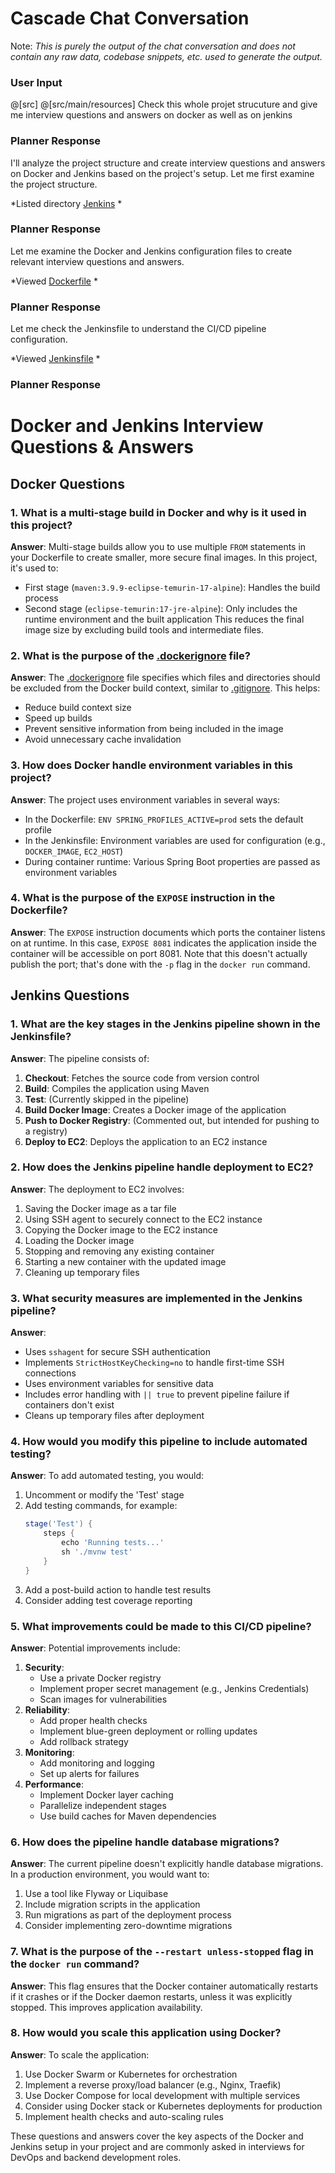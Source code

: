 # Cascade Chat Conversation

  Note: _This is purely the output of the chat conversation and does not contain any raw data, codebase snippets, etc. used to generate the output._

### User Input

@[src] @[src/main/resources] Check this whole projet strucuture and give me interview questions and answers on docker as well as on jenkins

### Planner Response

I'll analyze the project structure and create interview questions and answers on Docker and Jenkins based on the project's setup. Let me first examine the project structure.


*Listed directory [Jenkins](file:///Users/swadheensethy/Downloads/Jenkins) *

### Planner Response

Let me examine the Docker and Jenkins configuration files to create relevant interview questions and answers.


*Viewed [Dockerfile](file:///Users/swadheensethy/Downloads/Jenkins/Dockerfile) *

### Planner Response

Let me check the Jenkinsfile to understand the CI/CD pipeline configuration.


*Viewed [Jenkinsfile](file:///Users/swadheensethy/Downloads/Jenkins/Jenkinsfile) *

### Planner Response

# Docker and Jenkins Interview Questions & Answers

## Docker Questions

### 1. What is a multi-stage build in Docker and why is it used in this project?
**Answer**: 
Multi-stage builds allow you to use multiple `FROM` statements in your Dockerfile to create smaller, more secure final images. In this project, it's used to:
- First stage (`maven:3.9.9-eclipse-temurin-17-alpine`): Handles the build process
- Second stage (`eclipse-temurin:17-jre-alpine`): Only includes the runtime environment and the built application
This reduces the final image size by excluding build tools and intermediate files.

### 2. What is the purpose of the [.dockerignore](cci:7://file:///Users/swadheensethy/Downloads/Jenkins/.dockerignore:0:0-0:0) file?
**Answer**: 
The [.dockerignore](cci:7://file:///Users/swadheensethy/Downloads/Jenkins/.dockerignore:0:0-0:0) file specifies which files and directories should be excluded from the Docker build context, similar to [.gitignore](cci:7://file:///Users/swadheensethy/Downloads/Jenkins/.gitignore:0:0-0:0). This helps:
- Reduce build context size
- Speed up builds
- Prevent sensitive information from being included in the image
- Avoid unnecessary cache invalidation

### 3. How does Docker handle environment variables in this project?
**Answer**: 
The project uses environment variables in several ways:
- In the Dockerfile: `ENV SPRING_PROFILES_ACTIVE=prod` sets the default profile
- In the Jenkinsfile: Environment variables are used for configuration (e.g., `DOCKER_IMAGE`, `EC2_HOST`)
- During container runtime: Various Spring Boot properties are passed as environment variables

### 4. What is the purpose of the `EXPOSE` instruction in the Dockerfile?
**Answer**: 
The `EXPOSE` instruction documents which ports the container listens on at runtime. In this case, `EXPOSE 8081` indicates the application inside the container will be accessible on port 8081. Note that this doesn't actually publish the port; that's done with the `-p` flag in the `docker run` command.

## Jenkins Questions

### 1. What are the key stages in the Jenkins pipeline shown in the Jenkinsfile?
**Answer**: 
The pipeline consists of:
1. **Checkout**: Fetches the source code from version control
2. **Build**: Compiles the application using Maven
3. **Test**: (Currently skipped in the pipeline)
4. **Build Docker Image**: Creates a Docker image of the application
5. **Push to Docker Registry**: (Commented out, but intended for pushing to a registry)
6. **Deploy to EC2**: Deploys the application to an EC2 instance

### 2. How does the Jenkins pipeline handle deployment to EC2?
**Answer**: 
The deployment to EC2 involves:
1. Saving the Docker image as a tar file
2. Using SSH agent to securely connect to the EC2 instance
3. Copying the Docker image to the EC2 instance
4. Loading the Docker image
5. Stopping and removing any existing container
6. Starting a new container with the updated image
7. Cleaning up temporary files

### 3. What security measures are implemented in the Jenkins pipeline?
**Answer**: 
- Uses `sshagent` for secure SSH authentication
- Implements `StrictHostKeyChecking=no` to handle first-time SSH connections
- Uses environment variables for sensitive data
- Includes error handling with `|| true` to prevent pipeline failure if containers don't exist
- Cleans up temporary files after deployment

### 4. How would you modify this pipeline to include automated testing?
**Answer**: 
To add automated testing, you would:
1. Uncomment or modify the 'Test' stage
2. Add testing commands, for example:
   ```groovy
   stage('Test') {
       steps {
           echo 'Running tests...'
           sh './mvnw test'
       }
   }
   ```
3. Add a post-build action to handle test results
4. Consider adding test coverage reporting

### 5. What improvements could be made to this CI/CD pipeline?
**Answer**: 
Potential improvements include:
1. **Security**:
   - Use a private Docker registry
   - Implement proper secret management (e.g., Jenkins Credentials)
   - Scan images for vulnerabilities
2. **Reliability**:
   - Add proper health checks
   - Implement blue-green deployment or rolling updates
   - Add rollback strategy
3. **Monitoring**:
   - Add monitoring and logging
   - Set up alerts for failures
4. **Performance**:
   - Implement Docker layer caching
   - Parallelize independent stages
   - Use build caches for Maven dependencies

### 6. How does the pipeline handle database migrations?
**Answer**: 
The current pipeline doesn't explicitly handle database migrations. In a production environment, you would want to:
1. Use a tool like Flyway or Liquibase
2. Include migration scripts in the application
3. Run migrations as part of the deployment process
4. Consider implementing zero-downtime migrations

### 7. What is the purpose of the `--restart unless-stopped` flag in the `docker run` command?
**Answer**: 
This flag ensures that the Docker container automatically restarts if it crashes or if the Docker daemon restarts, unless it was explicitly stopped. This improves application availability.

### 8. How would you scale this application using Docker?
**Answer**: 
To scale the application:
1. Use Docker Swarm or Kubernetes for orchestration
2. Implement a reverse proxy/load balancer (e.g., Nginx, Traefik)
3. Use Docker Compose for local development with multiple services
4. Consider using Docker stack or Kubernetes deployments for production
5. Implement health checks and auto-scaling rules

These questions and answers cover the key aspects of the Docker and Jenkins setup in your project and are commonly asked in interviews for DevOps and backend development roles.